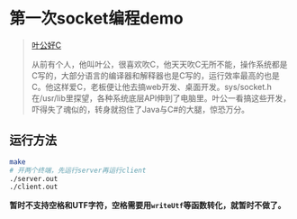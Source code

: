 # 第一次socket编程demo

>[叶公好C](https://www.zhihu.com/question/393401553/answer/1209152470)
>
>从前有个人，他叫叶公，很喜欢吹C，他天天吹C无所不能，操作系统都是C写的，大部分语言的编译器和解释器也是C写的，运行效率最高的也是C。他这样爱C，老板便让他去搞web开发、桌面开发。sys/socket.h在/usr/lib里探望，各种系统底层API伸到了电脑里。叶公一看搞这些开发，吓得失了魂似的，转身就抱住了Java与C#的大腿，惊恐万分。

## 运行方法
```bash
make
# 开两个终端，先运行server再运行client
./server.out
./client.out
```
**暂时不支持空格和UTF字符，空格需要用`writeUtf`等函数转化，就暂时不做了。**
